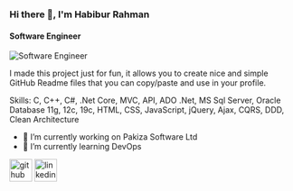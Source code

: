 ### Hi there 👋, I'm Habibur Rahman
#### Software Engineer
![Software Engineer](https://media.licdn.com/dms/image/v2/D5616AQEyXKUJ6Lf8kQ/profile-displaybackgroundimage-shrink_350_1400/profile-displaybackgroundimage-shrink_350_1400/0/1685044399546?e=1736380800&v=beta&t=W3dux1ODe1OmY10-s_PujBzwvkylqJAdnbHfCTlZwnY)

I made this project just for fun, it allows you to create nice and simple GitHub Readme files that you can copy/paste and use in your profile.

Skills: C, C++, C#, .Net Core, MVC, API, ADO .Net, MS Sql Server, Oracle Database 11g, 12c, 19c, HTML, CSS, JavaScript, jQuery, Ajax, CQRS, DDD, Clean Architecture

- 🔭 I’m currently working on Pakiza Software Ltd 
- 🌱 I’m currently learning DevOps 


[<img src='https://cdn.jsdelivr.net/npm/simple-icons@3.0.1/icons/github.svg' alt='github' height='40'>](https://github.com/https://github.com/Habib34seu)  [<img src='https://cdn.jsdelivr.net/npm/simple-icons@3.0.1/icons/linkedin.svg' alt='linkedin' height='40'>](https://www.linkedin.com/in/www.linkedin.com/in/seu-habib/)  

